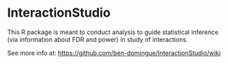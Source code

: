 ##
# InteractionStudio


This R package is meant to conduct analysis to guide statistical inference (via information about FDR and power) in study of interactions.

See more info at: https://github.com/ben-domingue/InteractionStudio/wiki
